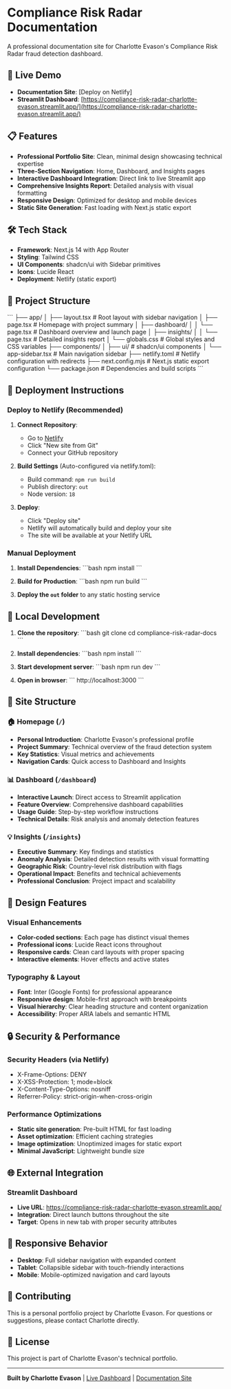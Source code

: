 # Compliance Risk Radar Documentation

A professional documentation site for Charlotte Evason's Compliance Risk Radar fraud detection dashboard.

## 🚀 Live Demo

- **Documentation Site**: [Deploy on Netlify]
- **Streamlit Dashboard**: [https://compliance-risk-radar-charlotte-evason.streamlit.app/](https://compliance-risk-radar-charlotte-evason.streamlit.app/)

## 📋 Features

- **Professional Portfolio Site**: Clean, minimal design showcasing technical expertise
- **Three-Section Navigation**: Home, Dashboard, and Insights pages
- **Interactive Dashboard Integration**: Direct link to live Streamlit app
- **Comprehensive Insights Report**: Detailed analysis with visual formatting
- **Responsive Design**: Optimized for desktop and mobile devices
- **Static Site Generation**: Fast loading with Next.js static export

## 🛠️ Tech Stack

- **Framework**: Next.js 14 with App Router
- **Styling**: Tailwind CSS
- **UI Components**: shadcn/ui with Sidebar primitives
- **Icons**: Lucide React
- **Deployment**: Netlify (static export)

## 📁 Project Structure

\`\`\`
├── app/
│   ├── layout.tsx          # Root layout with sidebar navigation
│   ├── page.tsx            # Homepage with project summary
│   ├── dashboard/
│   │   └── page.tsx        # Dashboard overview and launch page
│   ├── insights/
│   │   └── page.tsx        # Detailed insights report
│   └── globals.css         # Global styles and CSS variables
├── components/
│   ├── ui/                 # shadcn/ui components
│   └── app-sidebar.tsx     # Main navigation sidebar
├── netlify.toml            # Netlify configuration with redirects
├── next.config.mjs         # Next.js static export configuration
└── package.json            # Dependencies and build scripts
\`\`\`

## 🚀 Deployment Instructions

### Deploy to Netlify (Recommended)

1. **Connect Repository**:
   - Go to [Netlify](https://netlify.com)
   - Click "New site from Git"
   - Connect your GitHub repository

2. **Build Settings** (Auto-configured via netlify.toml):
   - Build command: `npm run build`
   - Publish directory: `out`
   - Node version: `18`

3. **Deploy**:
   - Click "Deploy site"
   - Netlify will automatically build and deploy your site
   - The site will be available at your Netlify URL

### Manual Deployment

1. **Install Dependencies**:
   \`\`\`bash
   npm install
   \`\`\`

2. **Build for Production**:
   \`\`\`bash
   npm run build
   \`\`\`

3. **Deploy the `out` folder** to any static hosting service

## 🔧 Local Development

1. **Clone the repository**:
   \`\`\`bash
   git clone <your-repo-url>
   cd compliance-risk-radar-docs
   \`\`\`

2. **Install dependencies**:
   \`\`\`bash
   npm install
   \`\`\`

3. **Start development server**:
   \`\`\`bash
   npm run dev
   \`\`\`

4. **Open in browser**:
   \`\`\`
   http://localhost:3000
   \`\`\`

## 📝 Site Structure

### 🏠 Homepage (`/`)
- **Personal Introduction**: Charlotte Evason's professional profile
- **Project Summary**: Technical overview of the fraud detection system
- **Key Statistics**: Visual metrics and achievements
- **Navigation Cards**: Quick access to Dashboard and Insights

### 📊 Dashboard (`/dashboard`)
- **Interactive Launch**: Direct access to Streamlit application
- **Feature Overview**: Comprehensive dashboard capabilities
- **Usage Guide**: Step-by-step workflow instructions
- **Technical Details**: Risk analysis and anomaly detection features

### 💡 Insights (`/insights`)
- **Executive Summary**: Key findings and statistics
- **Anomaly Analysis**: Detailed detection results with visual formatting
- **Geographic Risk**: Country-level risk distribution with flags
- **Operational Impact**: Benefits and technical achievements
- **Professional Conclusion**: Project impact and scalability

## 🎨 Design Features

### Visual Enhancements
- **Color-coded sections**: Each page has distinct visual themes
- **Professional icons**: Lucide React icons throughout
- **Responsive cards**: Clean card layouts with proper spacing
- **Interactive elements**: Hover effects and active states

### Typography & Layout
- **Font**: Inter (Google Fonts) for professional appearance
- **Responsive design**: Mobile-first approach with breakpoints
- **Visual hierarchy**: Clear heading structure and content organization
- **Accessibility**: Proper ARIA labels and semantic HTML

## 🔒 Security & Performance

### Security Headers (via Netlify)
- X-Frame-Options: DENY
- X-XSS-Protection: 1; mode=block
- X-Content-Type-Options: nosniff
- Referrer-Policy: strict-origin-when-cross-origin

### Performance Optimizations
- **Static site generation**: Pre-built HTML for fast loading
- **Asset optimization**: Efficient caching strategies
- **Image optimization**: Unoptimized images for static export
- **Minimal JavaScript**: Lightweight bundle size

## 🌐 External Integration

### Streamlit Dashboard
- **Live URL**: https://compliance-risk-radar-charlotte-evason.streamlit.app/
- **Integration**: Direct launch buttons throughout the site
- **Target**: Opens in new tab with proper security attributes

## 📱 Responsive Behavior

- **Desktop**: Full sidebar navigation with expanded content
- **Tablet**: Collapsible sidebar with touch-friendly interactions
- **Mobile**: Mobile-optimized navigation and card layouts

## 🤝 Contributing

This is a personal portfolio project by Charlotte Evason. For questions or suggestions, please contact Charlotte directly.

## 📄 License

This project is part of Charlotte Evason's technical portfolio.

---

**Built by Charlotte Evason** | [Live Dashboard](https://compliance-risk-radar-charlotte-evason.streamlit.app/) | [Documentation Site](https://your-netlify-url.netlify.app)
